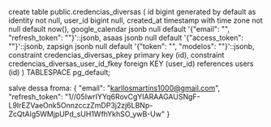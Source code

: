 create table public.credencias_diversas (
  id bigint generated by default as identity not null,
  user_id bigint null,
  created_at timestamp with time zone not null default now(),
  google_calendar jsonb null default '{"email": "", "refresh_token": ""}'::jsonb,
  asaas jsonb null default '{"access_token": ""}'::jsonb,
  zapsign jsonb null default '{"token": "", "modelos": ""}'::jsonb,
  constraint credencias_diversas_pkey primary key (id),
  constraint credencias_diversas_user_id_fkey foreign KEY (user_id) references users (id)
) TABLESPACE pg_default;

salve dessa froma: {
  "email": "karllosmartins1000@gmail.com",
  "refresh_token": "1//05IwrIYYq6RovCgYIARAAGAUSNgF-L9IrEZVaeOnk5OnnzcczZmDP3j2zj6LBNp-ZcQtAlg5WMjpUPd_sUH1WfhYkhSO_ywB-Uw"
}